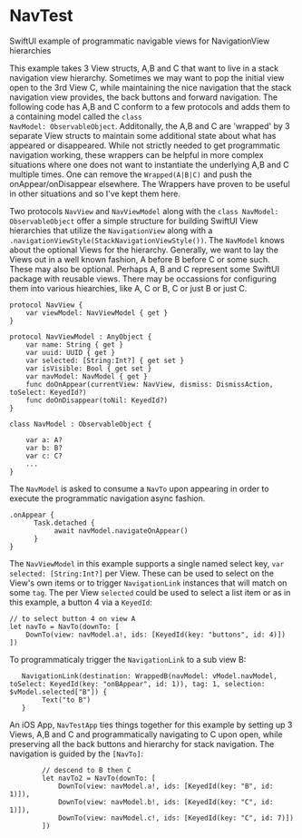 # NavTest
SwiftUI example of programmatic navigable views for NavigationView hierarchies 

This example takes 3 View structs, A,B and C that want to live in a stack navigation view hierarchy.  Sometimes
we may want to pop the initial view open to the 3rd View C, while maintaining the nice navigation that the
stack navigation view provides, the back buttons and forward navigation.  The following code has A,B and C 
conform to a few protocols and adds them to a containing model called the <code>class NavModel: ObservableObject</code>.
Additonally, the A,B and C are 'wrapped' by 3 separate View structs to maintain some additional state about what
has appeared or disappeared.  While not strictly needed to get programmatic navigation working, these wrappers 
can be helpful in more complex situations where one does not want to instantiate the underlying A,B and C multiple
times.  One can remove the <code>Wrapped(A|B|C)</code> and push the onAppear/onDisappear elsewhere.  The Wrappers
have proven to be useful in other situations and so I've kept them here. 

Two protocols <code>NavView</code> and <code>NavViewModel</code> along with the <code>class NavModel: ObservableObject</code> 
offer a simple structure for building SwiftUI View hierarchies that utilize 
the <code>NavigationView</code> along with a <code>.navigationViewStyle(StackNavigationViewStyle())</code>. 
The <code>NavModel</code> knows about the optional Views for the hierarchy.  Generally, we want to lay
the Views out in a well known fashion, A before B before C or some such.  These may also be optional. Perhaps
A, B and C represent some SwiftUI package with reusable views.  There may be occassions for configuring them
into various hiearchies, like A, C  or  B, C  or just B or just C.   

```
protocol NavView {
    var viewModel: NavViewModel { get }
}

protocol NavViewModel : AnyObject {
    var name: String { get }
    var uuid: UUID { get }
    var selected: [String:Int?] { get set }
    var isVisible: Bool { get set }
    var navModel: NavModel { get }
    func doOnAppear(currentView: NavView, dismiss: DismissAction, toSelect: KeyedId?)
    func doOnDisappear(toNil: KeyedId?)
}

class NavModel : ObservableObject {
    
    var a: A?
    var b: B?
    var c: C?
    ...
}
```

The <code>NavModel</code> is asked to consume a <code>NavTo</code> upon appearing in order to execute the
programmatic navigation async fashion.
```
.onAppear {
      Task.detached {
           await navModel.navigateOnAppear()
      }
}
```
The <code>NavViewModel</code> in this example supports a single named select key, <code>var selected: [String:Int?]</code> 
per View.  These can be used to select on the View's own items or to trigger <code>NavigationLink</code> instances that will match on some <code>tag</code>.  The per View 
<code>selected</code> could be used to select a list item or as in this example, a button 4 via a <code>KeyedId</code>:

```
// to select button 4 on view A
let navTo = NavTo(downTo: [
    DownTo(view: navModel.a!, ids: [KeyedId(key: "buttons", id: 4)])
])
``` 

To programmaticaly trigger the <code>NavigationLink</code> to a sub view B:
```
   NavigationLink(destination: WrappedB(navModel: vModel.navModel, toSelect: KeyedId(key: "onBAppear", id: 1)), tag: 1, selection: $vModel.selected["B"]) {
        Text("to B")
   }
```

An iOS App, <code>NavTestApp</code> ties things together for this example by setting up 3 Views, A,B and C and
programmatically navigating to C upon open, while preserving all the back buttons and hierarchy for stack navigation.
The navigation is guided by the <code>[NavTo]</code>:
```
        // descend to B then C
        let navTo2 = NavTo(downTo: [
            DownTo(view: navModel.a!, ids: [KeyedId(key: "B", id: 1)]),
            DownTo(view: navModel.b!, ids: [KeyedId(key: "C", id: 1)]),
            DownTo(view: navModel.c!, ids: [KeyedId(key: "C", id: 7)])
        ])
```
